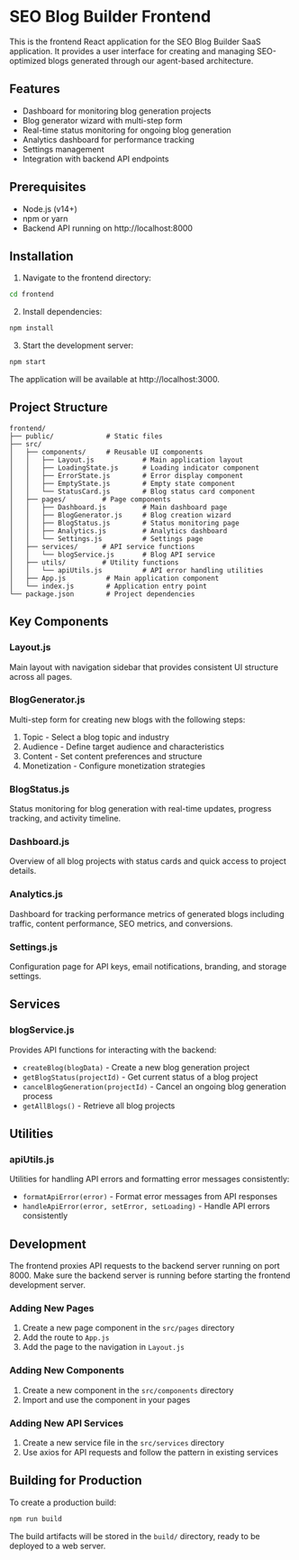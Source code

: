 # SEO Blog Builder Frontend

This is the frontend React application for the SEO Blog Builder SaaS application. It provides a user interface for creating and managing SEO-optimized blogs generated through our agent-based architecture.

## Features

- Dashboard for monitoring blog generation projects
- Blog generator wizard with multi-step form
- Real-time status monitoring for ongoing blog generation
- Analytics dashboard for performance tracking
- Settings management
- Integration with backend API endpoints

## Prerequisites

- Node.js (v14+)
- npm or yarn
- Backend API running on http://localhost:8000

## Installation

1. Navigate to the frontend directory:
```bash
cd frontend
```

2. Install dependencies:
```bash
npm install
```

3. Start the development server:
```bash
npm start
```

The application will be available at http://localhost:3000.

## Project Structure

```
frontend/
├── public/             # Static files
├── src/
│   ├── components/     # Reusable UI components
│   │   ├── Layout.js            # Main application layout
│   │   ├── LoadingState.js      # Loading indicator component
│   │   ├── ErrorState.js        # Error display component
│   │   ├── EmptyState.js        # Empty state component
│   │   └── StatusCard.js        # Blog status card component
│   ├── pages/         # Page components
│   │   ├── Dashboard.js         # Main dashboard page
│   │   ├── BlogGenerator.js     # Blog creation wizard
│   │   ├── BlogStatus.js        # Status monitoring page
│   │   ├── Analytics.js         # Analytics dashboard
│   │   └── Settings.js          # Settings page
│   ├── services/      # API service functions
│   │   └── blogService.js       # Blog API service
│   ├── utils/         # Utility functions
│   │   └── apiUtils.js          # API error handling utilities
│   ├── App.js          # Main application component
│   └── index.js        # Application entry point
└── package.json        # Project dependencies
```

## Key Components

### Layout.js
Main layout with navigation sidebar that provides consistent UI structure across all pages.

### BlogGenerator.js
Multi-step form for creating new blogs with the following steps:
1. Topic - Select a blog topic and industry
2. Audience - Define target audience and characteristics
3. Content - Set content preferences and structure
4. Monetization - Configure monetization strategies

### BlogStatus.js
Status monitoring for blog generation with real-time updates, progress tracking, and activity timeline.

### Dashboard.js
Overview of all blog projects with status cards and quick access to project details.

### Analytics.js
Dashboard for tracking performance metrics of generated blogs including traffic, content performance, SEO metrics, and conversions.

### Settings.js
Configuration page for API keys, email notifications, branding, and storage settings.

## Services

### blogService.js
Provides API functions for interacting with the backend:
- `createBlog(blogData)` - Create a new blog generation project
- `getBlogStatus(projectId)` - Get current status of a blog project
- `cancelBlogGeneration(projectId)` - Cancel an ongoing blog generation process
- `getAllBlogs()` - Retrieve all blog projects

## Utilities

### apiUtils.js
Utilities for handling API errors and formatting error messages consistently:
- `formatApiError(error)` - Format error messages from API responses
- `handleApiError(error, setError, setLoading)` - Handle API errors consistently

## Development

The frontend proxies API requests to the backend server running on port 8000. Make sure the backend server is running before starting the frontend development server.

### Adding New Pages
1. Create a new page component in the `src/pages` directory
2. Add the route to `App.js`
3. Add the page to the navigation in `Layout.js`

### Adding New Components
1. Create a new component in the `src/components` directory
2. Import and use the component in your pages

### Adding New API Services
1. Create a new service file in the `src/services` directory
2. Use axios for API requests and follow the pattern in existing services

## Building for Production

To create a production build:

```bash
npm run build
```

The build artifacts will be stored in the `build/` directory, ready to be deployed to a web server.
